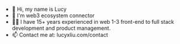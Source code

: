 - 👋 Hi, my name is Lucy
- 🌱 I'm web3 ecosystem connector
- 💪🏼 I have 15+ years experienced in web 1-3 front-end to full stack development and product management.
- 📫 Contact me at: lucyxliu.com/contact

<!---
leafvert/leafvert is a ✨ special ✨ repository because its `README.md` (this file) appears on your GitHub profile.
You can click the Preview link to take a look at your changes.
--->
